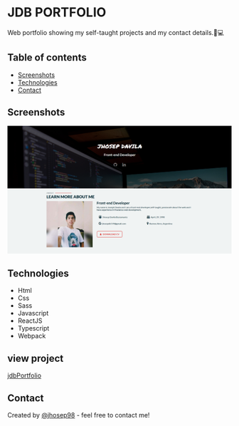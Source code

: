 # JDB PORTFOLIO

Web portfolio showing my self-taught projects and my contact details.📝💻

## Table of contents

- [Screenshots](#screenshots)
- [Technologies](#technologies)
- [Contact](#contact)

## Screenshots

![Portfolio screenshot](./src/assets/img/profile.png)

## Technologies

- Html
- Css
- Sass
- Javascript
- ReactJS
- Typescript
- Webpack

## view project

[jdbPortfolio](https://jhosep98.github.io/jdb-portfolio/)

## Contact

Created by [@jhosep98](https://jhosep98.github.io/jdb-portfolio/) - feel free to contact me!
